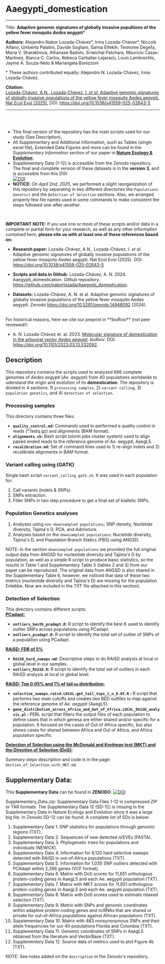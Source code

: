 # Aaegypti_domestication
---
Title:
**Adaptive genomic signatures of globally invasive popultions of the yellow fever mosquito *Aedes aegypti****



**Authors:** Alejandro Nabor Lozada-Chávez*, Irma Lozada-Chávez*, Niccolò Alfano, Umberto Palatini, Davide Sogliani, Samia Elfekih, Teshome Degefa, Maria V. Sharakhova, Athanase Badolo, Sriwichai Patchara, Mauricio Casas-Martinez, Bianca C. Carlos, Rebeca Carballar-Lejarazú, Louis Lambrechts, Jayme A. Souza-Neto & Mariangela Bonizzoni

\* These authors contributed equally: Alejandro N. Lozada-Chávez, Irma Lozada-Chávez.


**Citation:**\
[Lozada-Chávez, A.N., Lozada-Chávez, I. *et al.* Adaptive genomic signatures of globally invasive populations of the yellow fever mosquito Aedes aegypti. Nat Ecol Evol (2025).](https://doi.org/10.1038/s41559-025-02643-5) DOI: https://doi.org/10.1038/s41559-025-02643-5

--- 
<br>
<br>

* This final version of the repository has the main scripts used for our study (See Description). 
* All Supplementary and Additional Information, such as Tables (single excel file), Extended Data Figures and more can be found in the *Supplementary Information* section of our paper in [**Nature Ecology & Evolution**](https://www.nature.com/articles/s41559-025-02643-5#Sec29).
* Supplementary Data (1-12) is accessible from the Zenodo repository. The final and complete version of these datasets is in the **version 3**, and is accessible from this DOI:\
[![DOI](https://zenodo.org/badge/DOI/10.5281/zenodo.14948092.svg)](https://doi.org/10.5281/zenodo.14948092)
* **NOTICE:** *On April 2nd, 2025*, we performed a slight reorganization of this repository by separating in two different directories the `Populations Genetics` and the `Detection of Selection` sections. Also, we arranged  properly few file names used in some commands to make consistent the steps followed one-after-another.   

<br>

**IMPORTANT NOTE:** If you use one or more of these scripts and/or data in a complete or partial form for your research, as well as any other information contained here, **please cite us with at least one of these references based on:**

   * **Research paper:** Lozada-Chávez, A.N., Lozada-Chávez, I. *et al.* Adaptive genomic signatures of globally invasive populations of the yellow fever mosquito Aedes aegypti. Nat Ecol Evol (2025). DOI: https://doi.org/10.1038/s41559-025-02643-5
   * **Scripts and data in Github**:  Lozada-Chávez, A. N. 2024. Aaegypti_domestication. Github repository. https://github.com/naborlozada/Aaegypti_domestication.

   * **Datasets:** Lozada-Chávez, A. N. et al. Adaptive genomic signatures of globally invasive populations of the yellow fever mosquito Aedes aegypti. Zenodo https://doi.org/10.5281/zenodo.14948092 (2024).
   

<br>
For historical reasons, here we cite our preprint in **bioRxiv** (not peer reviewed!):

* A. N. Lozada-Chávez et. al. 2023. [Molecular signature of domestication in the arboviral vector *Aedes aegypti*](https://doi.org/10.1101/2023.03.13.532092). bioRxiv. DOI: https://doi.org/10.1101/2023.03.13.532092. 


## 
## Description

This repository contains the scripts used to analyzed 686 complete genomes of *Aedes aegypti* (*Ae. aegypti*) from 40 populations worldwide to uderstand the origin and evolution of its **domestication**. The repository is divided in 4 sections: 1) `processing samples`, 2) `variant calling`, 3) `population genetics`, and 4) `detection of selection`.



### Processing samples

This directory contains three files:
* **`quality_control.md`:** Commands used to performed a quality control in reads (\*.fastq.gz) and alignments (BAM format).
* **`alignments.sh`:** Bash script (slurm jobs cluster system) used to align paired ended reads to the reference genome of *Ae. aegypti*, AaegL5.
* **`recalibration.md`:** Set of command lines used to 1) re-align indels and 2) recalibrate alignments in BAM format.
  

### Variant calling using (GATK)

Single bash script `variant_calling_gatk.sh`. It was used in each population for:
  1) Call variants (indels & SNPs). 
  2) SNPs extraction.
  3) Filter SNPs in two step procedure to get a final set of biallelic SNPs.


### Population Genetics analyses

  1) Analyses using `non-downsampled populations`: SNP density, Nucletide diversity, Tajima's D, PCA, and Admixture.  
  2) Analyses based on the `downsampled populations`: Nucletide diversity, Tajima's D, and Population Branch Statics (PBS) using ANGSD.

NOTE: In the section `downsampled populations` we provided the full original output data from ANGSD for nucleotide diversity and Tajima's D by population, as well as a simple R script to produce basic statistics, so the results in Table 1 and Supplementary Table 5 (tables 2 and 3) from our paper can be reproduced. The original data from ANGSD is also shared in the Supplementary Table 6, however, we noticed that data of these two metrics (nucleotide diversity and Tajima's D) are missing for the population Entebbe. Now are included in the TXT file attached in this section).

### Detection of Selection

This directory contains different scripts:\
<ins>**PCadapt:**</ins>
* **`outliers_bestK_pcadapt.R`:** R script to identify the best K used to identify outlier SNPs across populations using PCadapt.
* **`outliers_pcadapt.R`:** R script to identify the total set of outlier of SNPs of a population using PCadapt.

<ins>**RAiSD: FDR of 5%**</ins>
* **`RAiSD_hard_sweeps.md`:** Descriptive steps to do RAiSD analysis at local or global level in our samples.
* **`outliers_RAiSD.R`:** R script to identify the total set of outliers in each RAiSD analysis at local or global level.

<ins>**RAiSD: Top 0.05% and 1% of tail `mu` distribution:**</ins>
* **`selective_sweeps.raisd.LOCAL.get_tail_tops_1_n_0.05.R` :** R script that performs two main cutoffs and creates two BED outfiles to map against the reference genome of *Ae. aegypti* (AaegL5).
* **`gene_distribution_across_Africa_and_Out_of_Africa.LOCAL_RAiSD_analysis.pl` :** PERL script that filters the output files of each population to define cases that in which genesa are either shared and/or specific for a  population. It focused on the cases of Out of Africa specific, but also shows cases for shared between Africa and Out of Africa, and Africa population specific.

<ins>**Detection of Selection using the McDonald and Kreitman test (MKT) and the Direction of Selection (DoS):**</ins>

Summary steps description and code is in the page: `Dection_of_Selection_with_MKT.md`. 


## 
## Supplementary Data: 

This **Supplementary Data** can be found in **ZENODO**: [![DOI](https://zenodo.org/badge/DOI/10.5281/zenodo.14948092.svg)](https://doi.org/10.5281/zenodo.14948092)


Supplementary_Data.zip: Supplementary Data Files 1-12 in compressed ZIP or TAR formats. The Supplementary Data 12 (SD-12) is missing in the Supplementary Data in Nature Ecology and Evolution since it was a large big file. In Zenodo SD-12 can be found. A complete list of SDs is below:

1) Supplementary Data 1. SNP statistics for populations through genomic regions (TXT). 
2) Supplementary Data 2. Sequences of new detected nrEVEs (FASTA). 
3) Supplementary Data 3. Phylogenetic trees for populations and individuals (NEWICK). 
4) Supplementary Data 4. Information for 8,120 hard selective sweeps detected with RAiSD in out-of-Africa populations (TXT). 
5) Supplementary Data 5. Information for 1,030 SNP outliers detected with PCAdapt within 2,266 genes (VCF format). 
6) Supplementary Data 6. Matrix with DoS scores for 11,651 orthologous protein-coding genes in AaegL5 and each Ae. aegypti population (TXT). 
7) Supplementary Data 7. Matrix with MKT scores for 11,651 orthologous protein-coding genes in AaegL5 and each Ae. aegypti population (TXT). 
8) Supplementary Data 8. Matrix with DoS scores used to estimate relaxed selection (TXT). 
9) Supplementary Data 9. Matrix with SNPs and genomic coordinates within adaptive protein-coding genes and ncRNAs that are shared or private for out-of-Africa populations against African populations (TXT). 
10) Supplementary Data 10. Matrix with 483 nonsynonymous SNPs and their allele frequencies for our 40 populations Florida and Colombia (TXT).
11) Supplementary Data 11. Genomic coordinates of SNPs in AaegL5 obtained from the literature and VectorBase (TXT). 
12) Supplementary Data 12. Source data of metrics used to plot Figure 4b (TXT).


NOTE: See notes added on the `description` in the Zenodo's repository.


